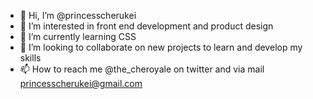 - 👋 Hi, I’m @princesscherukei
- 👀 I’m interested in front end development and product design
- 🌱 I’m currently learning CSS
- 💞️ I’m looking to collaborate on new projects to learn and develop my skills
- 📫 How to reach me @the_cheroyale on twitter and via mail princesscherukei@gmail.com

<!---
princesscherukei/princesscherukei is a ✨ special ✨ repository because its `README.md` (this file) appears on your GitHub profile.
You can click the Preview link to take a look at your changes.
--->
